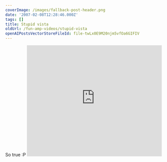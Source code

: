 ```yaml
---
coverImage: /images/fallback-post-header.png
date: '2007-02-08T12:28:46.000Z'
tags: []
title: Stupid vista
oldUrl: /fun-amp-videos/stupid-vista
openAIPostsVectorStoreFileId: file-twLx0E9M20njm5vfOa6GIFIV
---
```


So true :P
<embed width="425" height="350" wmode="transparent" type="application/x-shockwave-flash" src="https://www.youtube.com/v/p79F-qdCCDU"></embed>
